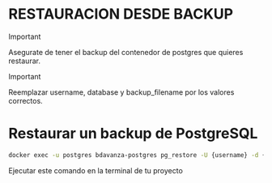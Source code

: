 # RESTAURACION DESDE BACKUP

> [!IMPORTANT]  
> Asegurate de tener el backup del contenedor de postgres que quieres restaurar.

> [!IMPORTANT]
> Reemplazar username, database y backup_filename por los valores correctos.

# Restaurar un backup de PostgreSQL
```bash
docker exec -u postgres bdavanza-postgres pg_restore -U {username} -d {database} /tmp/{backup_filename}.dump
```
Ejecutar este comando en la terminal de tu proyecto